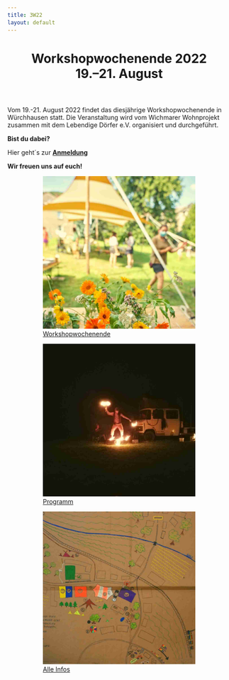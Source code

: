 ```yaml
---
title: 3W22
layout: default
---
```


<header class="www">
<h1> Workshopwochenende 2022 <br> 19.–21. August </h1>
</header>

<div class="wichtig">
<p> </p> <p> </p>
Vom 19.-21. August 2022 findet das diesjährige Workshopwochenende in Würchhausen statt. Die Veranstaltung wird vom Wichmarer Wohnprojekt zusammen mit dem Lebendige Dörfer e.V. organisiert und durchgeführt.
<p>
<strong> Bist du dabei? </strong>
</p>
<p>
Hier geht´s zur <a href="https://framaforms.org/anmeldung-zum-workshopwochenende-wichmar-1625664080">  <strong> Anmeldung </strong> </a>
</p>
<p>
<strong> Wir freuen uns auf euch! </strong>
</p>
</div>




<div>
<figure id="gallery">
 		<figure> <img src="assets/images/w322_workshopwochenende.jpg" alt="">
 			<figcaption class="figcaptiondunkel"> <a href="https://dorf.wichmar.eu/Workshopwochenende.html">  Workshopwochenende </a> </figcaption>
 		</figure>
 		<figure class="mitte"> <img src="assets/images/w322_mitmachen.jpg" alt="">
 			<figcaption> <a href="https://dorf.wichmar.eu/3w22_Mitmachen.html"> Programm </a></figcaption>
 		</figure>
 		<figure class="rechts"> <img src="assets/images/w322_infos.jpg" alt="">
 			<figcaption> <a href="https://dorf.wichmar.eu/3W22_Infos.html"> Alle Infos </a> </figcaption>
 		</figure>
</figure>
</div>






​
